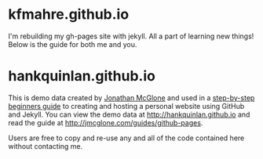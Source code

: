 kfmahre.github.io
=================

I'm rebuilding my gh-pages site with jekyll. All a part of learning new things!
Below is the guide for both me and you.

hankquinlan.github.io
=====================

This is demo data created by [Jonathan McGlone](http://jmcglone.com) and used in a [step-by-step beginners guide](http://jmcglone.com/guides/github-pages) to creating and hosting a personal website using GitHub and Jekyll. You can view the demo data at <http://hankquinlan.github.io> and read the guide at <http://jmcglone.com/guides/github-pages>.

Users are free to copy and re-use any and all of the code contained here without contacting me.
